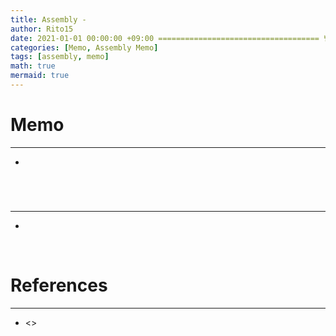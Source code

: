 ```yaml
---
title: Assembly - 
author: Rito15
date: 2021-01-01 00:00:00 +09:00 ==================================== 변경!
categories: [Memo, Assembly Memo]
tags: [assembly, memo]
math: true
mermaid: true
---
```


# Memo
---
- 

<br>



# 
---
- 

<br>



# References
---
- <>